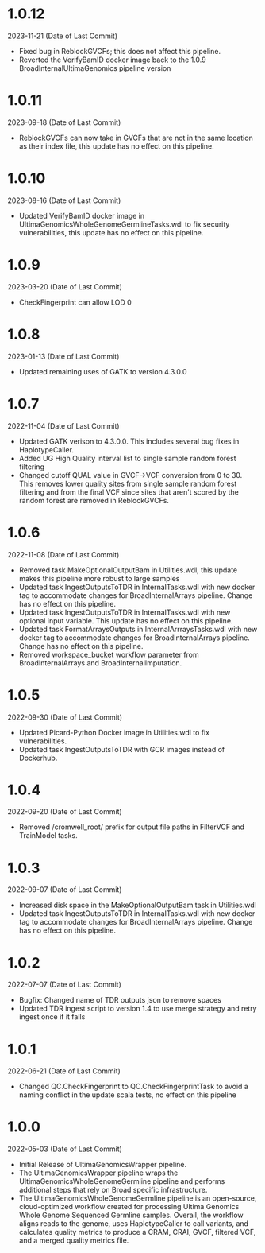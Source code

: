 # 1.0.12
2023-11-21 (Date of Last Commit)

* Fixed bug in ReblockGVCFs; this does not affect this pipeline.
* Reverted the VerifyBamID docker image back to the 1.0.9 BroadInternalUltimaGenomics pipeline version

# 1.0.11
2023-09-18 (Date of Last Commit)

* ReblockGVCFs can now take in GVCFs that are not in the same location as their index file, this update has no effect on this pipeline.

# 1.0.10
2023-08-16 (Date of Last Commit)

* Updated VerifyBamID docker image in UltimaGenomicsWholeGenomeGermlineTasks.wdl to fix security vulnerabilities, this update has no effect on this pipeline.

# 1.0.9
2023-03-20 (Date of Last Commit)

* CheckFingerprint can allow LOD 0

# 1.0.8
2023-01-13 (Date of Last Commit)

* Updated remaining uses of GATK to version 4.3.0.0

# 1.0.7
2022-11-04 (Date of Last Commit)

* Updated GATK verison to 4.3.0.0. This includes several bug fixes in HaplotypeCaller.
* Added UG High Quality interval list to single sample random forest filtering
* Changed cutoff QUAL value in GVCF->VCF conversion from 0 to 30. This removes lower quality sites from single sample random forest filtering and from the final VCF since sites that aren't scored by the random forest are removed in ReblockGVCFs.

# 1.0.6
2022-11-08 (Date of Last Commit)

* Removed task MakeOptionalOutputBam in Utilities.wdl, this update makes this pipeline more robust to large samples
* Updated task IngestOutputsToTDR in InternalTasks.wdl with new docker tag to accommodate changes for BroadInternalArrays pipeline. Change has no effect on this pipeline.
* Updated task IngestOutputsToTDR in InternalTasks.wdl with new optional input variable. This update has no effect on this pipeline.
* Updated task FormatArraysOutputs in InternalArrraysTasks.wdl with new docker tag to accommodate changes for BroadInternalArrays pipeline. Change has no effect on this pipeline.
* Removed workspace_bucket workflow parameter from BroadInternalArrays and BroadInternalImputation.

# 1.0.5
2022-09-30 (Date of Last Commit)

* Updated Picard-Python Docker image in Utilities.wdl to fix vulnerabilities.
* Updated task IngestOutputsToTDR with GCR images instead of Dockerhub.

# 1.0.4
2022-09-20 (Date of Last Commit)

* Removed /cromwell_root/ prefix for output file paths in FilterVCF and TrainModel tasks.

# 1.0.3
2022-09-07 (Date of Last Commit)

* Increased disk space in the MakeOptionalOutputBam task in Utilities.wdl
* Updated task IngestOutputsToTDR in InternalTasks.wdl with new docker tag to accommodate changes for BroadInternalArrays pipeline. Change has no effect on this pipeline.

# 1.0.2
2022-07-07 (Date of Last Commit)

* Bugfix: Changed name of TDR outputs json to remove spaces
* Updated TDR ingest script to version 1.4 to use merge strategy and retry ingest once if it fails

# 1.0.1
2022-06-21 (Date of Last Commit)

* Changed QC.CheckFingerprint to QC.CheckFingerprintTask to avoid a naming conflict in the update scala tests, no effect on this pipeline

# 1.0.0
2022-05-03 (Date of Last Commit)

* Initial Release of UltimaGenomicsWrapper pipeline.
* The UltimaGenomicsWrapper pipeline wraps the UltimaGenomicsWholeGenomeGermline pipeline and performs additional steps that rely on Broad specific infrastructure.
* The UltimaGenomicsWholeGenomeGermline pipeline is an open-source, cloud-optimized workflow created for processing Ultima Genomics Whole Genome Sequenced Germline samples. Overall, the workflow aligns reads to the genome, uses HaplotypeCaller to call variants, and calculates quality metrics to produce a CRAM, CRAI, GVCF, filtered VCF, and a merged quality metrics file.